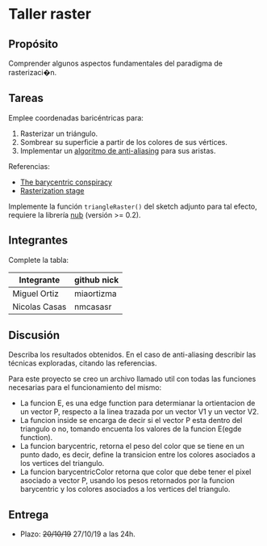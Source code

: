# Taller raster

## Propósito

Comprender algunos aspectos fundamentales del paradigma de rasterizaci�n.

## Tareas

Emplee coordenadas baricéntricas para:

1. Rasterizar un triángulo.
2. Sombrear su superficie a partir de los colores de sus vértices.
3. Implementar un [algoritmo de anti-aliasing](https://www.scratchapixel.com/lessons/3d-basic-rendering/rasterization-practical-implementation/rasterization-practical-implementation) para sus aristas.

Referencias:

* [The barycentric conspiracy](https://fgiesen.wordpress.com/2013/02/06/the-barycentric-conspirac/)
* [Rasterization stage](https://www.scratchapixel.com/lessons/3d-basic-rendering/rasterization-practical-implementation/rasterization-stage)

Implemente la función ```triangleRaster()``` del sketch adjunto para tal efecto, requiere la librería [nub](https://github.com/visualcomputing/nub/releases) (versión >= 0.2).

## Integrantes

Complete la tabla:

| Integrante | github nick |
|------------|-------------|
| Miguel Ortiz  | miaortizma|
| Nicolas Casas | nmcasasr  |

## Discusión

Describa los resultados obtenidos. En el caso de anti-aliasing describir las técnicas exploradas, citando las referencias.

Para este proyecto se creo un archivo llamado util con todas las funciones necesarias para el funcionamiento del mismo:
* La funcion E, es una edge function para determianar la ortientacion de un vector P, respecto a la linea trazada por un vector V1 y un vector V2.
* La funcion inside se encarga de decir si el vector P esta dentro del triangulo o no, tomando
encuenta los valores de la funcion E(egde function).
* La funcion barycentric, retorna el peso del color que se tiene en un punto dado, es decir, define la transicion entre los colores asociados
a los vertices del triangulo.
* La funcion barycentricColor retorna que color que debe tener el pixel asociado a vector P, usando los pesos retornados por la funcion barycentric y los colores asociados a los vertices del triangulo.



## Entrega

* Plazo: ~~20/10/19~~ 27/10/19 a las 24h.
